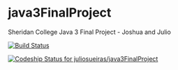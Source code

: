 java3FinalProject
=================

Sheridan College Java 3 Final Project - Joshua and Julio

[![Build Status](http://juliosueirasstuff.me:8080/job/java3FinalProject/badge/icon)](http://juliosueirasstuff.me:8080/job/java3FinalProject/)

[ ![Codeship Status for juliosueiras/java3FinalProject](https://codeship.com/projects/a377ab60-563a-0132-22b4-326db767f1ee/status)](https://codeship.com/projects/49490)
